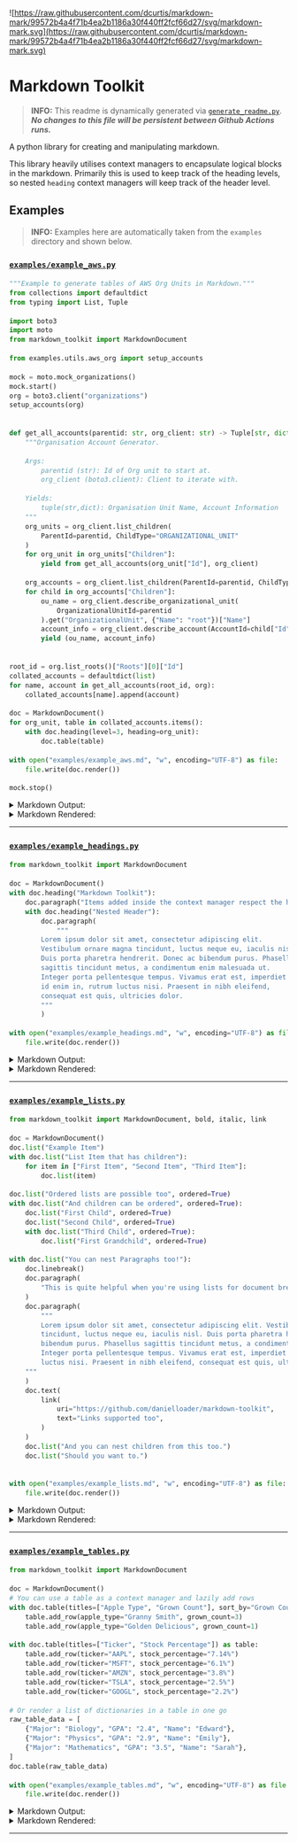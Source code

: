 ![https://raw.githubusercontent.com/dcurtis/markdown-mark/99572b4a4f71b4ea2b1186a30f440ff2fcf66d27/svg/markdown-mark.svg](https://raw.githubusercontent.com/dcurtis/markdown-mark/99572b4a4f71b4ea2b1186a30f440ff2fcf66d27/svg/markdown-mark.svg)
# Markdown Toolkit

> **INFO:** This readme is dynamically generated via [`generate_readme.py`](generate_readme.py). **_No changes to this file will be persistent between Github Actions runs._**

A python library for creating and manipulating markdown.

This library heavily utilises context managers to encapsulate 
logical blocks in the markdown. Primarily this is used to keep 
track of the heading levels, so nested `heading` context
managers will keep track of the header level.

## Examples

> **INFO:** Examples here are automatically taken from the `examples` directory and shown below.

### [`examples/example_aws.py`](examples/example_aws.py)

```python
"""Example to generate tables of AWS Org Units in Markdown."""
from collections import defaultdict
from typing import List, Tuple

import boto3
import moto
from markdown_toolkit import MarkdownDocument

from examples.utils.aws_org import setup_accounts

mock = moto.mock_organizations()
mock.start()
org = boto3.client("organizations")
setup_accounts(org)


def get_all_accounts(parentid: str, org_client: str) -> Tuple[str, dict]:
    """Organisation Account Generator.

    Args:
        parentid (str): Id of Org unit to start at.
        org_client (boto3.client): Client to iterate with.

    Yields:
        tuple(str,dict): Organisation Unit Name, Account Information
    """
    org_units = org_client.list_children(
        ParentId=parentid, ChildType="ORGANIZATIONAL_UNIT"
    )
    for org_unit in org_units["Children"]:
        yield from get_all_accounts(org_unit["Id"], org_client)

    org_accounts = org_client.list_children(ParentId=parentid, ChildType="ACCOUNT")
    for child in org_accounts["Children"]:
        ou_name = org_client.describe_organizational_unit(
            OrganizationalUnitId=parentid
        ).get("OrganizationalUnit", {"Name": "root"})["Name"]
        account_info = org_client.describe_account(AccountId=child["Id"])["Account"]
        yield (ou_name, account_info)


root_id = org.list_roots()["Roots"][0]["Id"]
collated_accounts = defaultdict(list)
for name, account in get_all_accounts(root_id, org):
    collated_accounts[name].append(account)

doc = MarkdownDocument()
for org_unit, table in collated_accounts.items():
    with doc.heading(level=3, heading=org_unit):
        doc.table(table)

with open("examples/example_aws.md", "w", encoding="UTF-8") as file:
    file.write(doc.render())

mock.stop()

```

<details><summary>Markdown Output:</summary>

```markdown
### customers

| Id | Arn | Email | Name | Status | JoinedMethod | JoinedTimestamp |
| --- | --- | --- | --- | --- | --- | --- |
| 052305242565 | arn:aws:organizations::123456789012:account/o-thh2xor2bj/052305242565 | account+customer1@example.com | customer1 | ACTIVE | CREATED | 2022-05-20 09:19:00.463806+00:00 |
| 564734818981 | arn:aws:organizations::123456789012:account/o-thh2xor2bj/564734818981 | account+customer2@example.com | customer2 | ACTIVE | CREATED | 2022-05-20 09:19:00.467967+00:00 |
| 687880000825 | arn:aws:organizations::123456789012:account/o-thh2xor2bj/687880000825 | account+customer3@example.com | customer3 | ACTIVE | CREATED | 2022-05-20 09:19:00.470816+00:00 |

### root

| Id | Arn | Email | Name | Status | JoinedMethod | JoinedTimestamp |
| --- | --- | --- | --- | --- | --- | --- |
| 123456789012 | arn:aws:organizations::123456789012:account/o-thh2xor2bj/123456789012 | master@example.com | master | ACTIVE | CREATED | 2022-05-20 09:19:00.449350+00:00 |
| 603903114667 | arn:aws:organizations::123456789012:account/o-thh2xor2bj/603903114667 | account+audit@example.com | cloudtrail | ACTIVE | CREATED | 2022-05-20 09:19:00.455824+00:00 |
| 285409087291 | arn:aws:organizations::123456789012:account/o-thh2xor2bj/285409087291 | account+cloudwatch@example.com | cloudwatch | ACTIVE | CREATED | 2022-05-20 09:19:00.457859+00:00 |
| 012647750333 | arn:aws:organizations::123456789012:account/o-thh2xor2bj/012647750333 | account+resources@example.com | resources | ACTIVE | CREATED | 2022-05-20 09:19:00.459381+00:00 |

```
</details>


<details><summary>Markdown Rendered:</summary>

### customers

| Id | Arn | Email | Name | Status | JoinedMethod | JoinedTimestamp |
| --- | --- | --- | --- | --- | --- | --- |
| 052305242565 | arn:aws:organizations::123456789012:account/o-thh2xor2bj/052305242565 | account+customer1@example.com | customer1 | ACTIVE | CREATED | 2022-05-20 09:19:00.463806+00:00 |
| 564734818981 | arn:aws:organizations::123456789012:account/o-thh2xor2bj/564734818981 | account+customer2@example.com | customer2 | ACTIVE | CREATED | 2022-05-20 09:19:00.467967+00:00 |
| 687880000825 | arn:aws:organizations::123456789012:account/o-thh2xor2bj/687880000825 | account+customer3@example.com | customer3 | ACTIVE | CREATED | 2022-05-20 09:19:00.470816+00:00 |

### root

| Id | Arn | Email | Name | Status | JoinedMethod | JoinedTimestamp |
| --- | --- | --- | --- | --- | --- | --- |
| 123456789012 | arn:aws:organizations::123456789012:account/o-thh2xor2bj/123456789012 | master@example.com | master | ACTIVE | CREATED | 2022-05-20 09:19:00.449350+00:00 |
| 603903114667 | arn:aws:organizations::123456789012:account/o-thh2xor2bj/603903114667 | account+audit@example.com | cloudtrail | ACTIVE | CREATED | 2022-05-20 09:19:00.455824+00:00 |
| 285409087291 | arn:aws:organizations::123456789012:account/o-thh2xor2bj/285409087291 | account+cloudwatch@example.com | cloudwatch | ACTIVE | CREATED | 2022-05-20 09:19:00.457859+00:00 |
| 012647750333 | arn:aws:organizations::123456789012:account/o-thh2xor2bj/012647750333 | account+resources@example.com | resources | ACTIVE | CREATED | 2022-05-20 09:19:00.459381+00:00 |

</details>


----

### [`examples/example_headings.py`](examples/example_headings.py)

```python
from markdown_toolkit import MarkdownDocument

doc = MarkdownDocument()
with doc.heading("Markdown Toolkit"):
    doc.paragraph("Items added inside the context manager respect the heading level.")
    with doc.heading("Nested Header"):
        doc.paragraph(
            """
        Lorem ipsum dolor sit amet, consectetur adipiscing elit. 
        Vestibulum ornare magna tincidunt, luctus neque eu, iaculis nisl. 
        Duis porta pharetra hendrerit. Donec ac bibendum purus. Phasellus 
        sagittis tincidunt metus, a condimentum enim malesuada ut. 
        Integer porta pellentesque tempus. Vivamus erat est, imperdiet 
        id enim in, rutrum luctus nisi. Praesent in nibh eleifend, 
        consequat est quis, ultricies dolor. 
        """
        )

with open("examples/example_headings.md", "w", encoding="UTF-8") as file:
    file.write(doc.render())

```

<details><summary>Markdown Output:</summary>

```markdown
# Markdown Toolkit

Items added inside the context manager respect the heading level.

## Nested Header

Lorem ipsum dolor sit amet, consectetur adipiscing elit. 
Vestibulum ornare magna tincidunt, luctus neque eu, iaculis nisl. 
Duis porta pharetra hendrerit. Donec ac bibendum purus. Phasellus 
sagittis tincidunt metus, a condimentum enim malesuada ut. 
Integer porta pellentesque tempus. Vivamus erat est, imperdiet 
id enim in, rutrum luctus nisi. Praesent in nibh eleifend, 
consequat est quis, ultricies dolor. 

```
</details>


<details><summary>Markdown Rendered:</summary>

# Markdown Toolkit

Items added inside the context manager respect the heading level.

## Nested Header

Lorem ipsum dolor sit amet, consectetur adipiscing elit. 
Vestibulum ornare magna tincidunt, luctus neque eu, iaculis nisl. 
Duis porta pharetra hendrerit. Donec ac bibendum purus. Phasellus 
sagittis tincidunt metus, a condimentum enim malesuada ut. 
Integer porta pellentesque tempus. Vivamus erat est, imperdiet 
id enim in, rutrum luctus nisi. Praesent in nibh eleifend, 
consequat est quis, ultricies dolor. 

</details>


----

### [`examples/example_lists.py`](examples/example_lists.py)

```python
from markdown_toolkit import MarkdownDocument, bold, italic, link

doc = MarkdownDocument()
doc.list("Example Item")
with doc.list("List Item that has children"):
    for item in ["First Item", "Second Item", "Third Item"]:
        doc.list(item)

doc.list("Ordered lists are possible too", ordered=True)
with doc.list("And children can be ordered", ordered=True):
    doc.list("First Child", ordered=True)
    doc.list("Second Child", ordered=True)
    with doc.list("Third Child", ordered=True):
        doc.list("First Grandchild", ordered=True)

with doc.list("You can nest Paragraphs too!"):
    doc.linebreak()
    doc.paragraph(
        "This is quite helpful when you're using lists for document breaks rather than items."
    )
    doc.paragraph(
        """
        Lorem ipsum dolor sit amet, consectetur adipiscing elit. Vestibulum ornare magna 
        tincidunt, luctus neque eu, iaculis nisl. Duis porta pharetra hendrerit. Donec ac 
        bibendum purus. Phasellus sagittis tincidunt metus, a condimentum enim malesuada ut.
        Integer porta pellentesque tempus. Vivamus erat est, imperdiet id enim in, rutrum
        luctus nisi. Praesent in nibh eleifend, consequat est quis, ultricies dolor. 
    """
    )
    doc.text(
        link(
            uri="https://github.com/danielloader/markdown-toolkit",
            text="Links supported too",
        )
    )
    doc.list("And you can nest children from this too.")
    doc.list("Should you want to.")


with open("examples/example_lists.md", "w", encoding="UTF-8") as file:
    file.write(doc.render())

```

<details><summary>Markdown Output:</summary>

```markdown
*   Example Item
*   List Item that has children
    *   First Item
    *   Second Item
    *   Third Item
1.  Ordered lists are possible too
1.  And children can be ordered
    1.  First Child
    1.  Second Child
    1.  Third Child
        1.  First Grandchild
*   You can nest Paragraphs too!

    This is quite helpful when you're using lists for document breaks rather than items.

    Lorem ipsum dolor sit amet, consectetur adipiscing elit. Vestibulum ornare magna 
    tincidunt, luctus neque eu, iaculis nisl. Duis porta pharetra hendrerit. Donec ac 
    bibendum purus. Phasellus sagittis tincidunt metus, a condimentum enim malesuada ut.
    Integer porta pellentesque tempus. Vivamus erat est, imperdiet id enim in, rutrum
    luctus nisi. Praesent in nibh eleifend, consequat est quis, ultricies dolor. 

    [Links supported too](https://github.com/danielloader/markdown-toolkit)
    *   And you can nest children from this too.
    *   Should you want to.
```
</details>


<details><summary>Markdown Rendered:</summary>

*   Example Item
*   List Item that has children
    *   First Item
    *   Second Item
    *   Third Item
1.  Ordered lists are possible too
1.  And children can be ordered
    1.  First Child
    1.  Second Child
    1.  Third Child
        1.  First Grandchild
*   You can nest Paragraphs too!

    This is quite helpful when you're using lists for document breaks rather than items.

    Lorem ipsum dolor sit amet, consectetur adipiscing elit. Vestibulum ornare magna 
    tincidunt, luctus neque eu, iaculis nisl. Duis porta pharetra hendrerit. Donec ac 
    bibendum purus. Phasellus sagittis tincidunt metus, a condimentum enim malesuada ut.
    Integer porta pellentesque tempus. Vivamus erat est, imperdiet id enim in, rutrum
    luctus nisi. Praesent in nibh eleifend, consequat est quis, ultricies dolor. 

    [Links supported too](https://github.com/danielloader/markdown-toolkit)
    *   And you can nest children from this too.
    *   Should you want to.
</details>


----

### [`examples/example_tables.py`](examples/example_tables.py)

```python
from markdown_toolkit import MarkdownDocument

doc = MarkdownDocument()
# You can use a table as a context manager and lazily add rows
with doc.table(titles=["Apple Type", "Grown Count"], sort_by="Grown Count") as table:
    table.add_row(apple_type="Granny Smith", grown_count=3)
    table.add_row(apple_type="Golden Delicious", grown_count=1)

with doc.table(titles=["Ticker", "Stock Percentage"]) as table:
    table.add_row(ticker="AAPL", stock_percentage="7.14%")
    table.add_row(ticker="MSFT", stock_percentage="6.1%")
    table.add_row(ticker="AMZN", stock_percentage="3.8%")
    table.add_row(ticker="TSLA", stock_percentage="2.5%")
    table.add_row(ticker="GOOGL", stock_percentage="2.2%")

# Or render a list of dictionaries in a table in one go
raw_table_data = [
    {"Major": "Biology", "GPA": "2.4", "Name": "Edward"},
    {"Major": "Physics", "GPA": "2.9", "Name": "Emily"},
    {"Major": "Mathematics", "GPA": "3.5", "Name": "Sarah"},
]
doc.table(raw_table_data)

with open("examples/example_tables.md", "w", encoding="UTF-8") as file:
    file.write(doc.render())

```

<details><summary>Markdown Output:</summary>

```markdown
| Apple Type | Grown Count |
| --- | --- |
| Golden Delicious | 1 |
| Granny Smith | 3 |

| Ticker | Stock Percentage |
| --- | --- |
| AAPL | 7.14% |
| MSFT | 6.1% |
| AMZN | 3.8% |
| TSLA | 2.5% |
| GOOGL | 2.2% |

| Major | GPA | Name |
| --- | --- | --- |
| Biology | 2.4 | Edward |
| Physics | 2.9 | Emily |
| Mathematics | 3.5 | Sarah |

```
</details>


<details><summary>Markdown Rendered:</summary>

| Apple Type | Grown Count |
| --- | --- |
| Golden Delicious | 1 |
| Granny Smith | 3 |

| Ticker | Stock Percentage |
| --- | --- |
| AAPL | 7.14% |
| MSFT | 6.1% |
| AMZN | 3.8% |
| TSLA | 2.5% |
| GOOGL | 2.2% |

| Major | GPA | Name |
| --- | --- | --- |
| Biology | 2.4 | Edward |
| Physics | 2.9 | Emily |
| Mathematics | 3.5 | Sarah |

</details>


----

